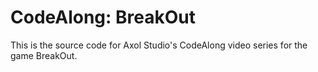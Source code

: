# CodeAlong: BreakOut
This is the source code for Axol Studio's CodeAlong video series for the game BreakOut.
